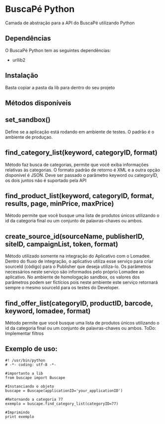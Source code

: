 BuscaPé Python
==============
Camada de abstração para a API do BuscaPé utilizando Python


Dependências
--------------
O BuscaPé Python tem as seguintes dependências:

- urllib2


Instalação
-------------
Basta copiar a pasta da lib para dentro do seu projeto


Métodos disponíveis
--------------------

set_sandbox()
--------------
Define se a aplicação está rodando em ambiente de testes. O padrão é o ambiente de produçao.

find_category_list(keyword, categoryID, format)
------------------------------------------------------------
Método faz busca de categorias, permite que você exiba informações relativas às categorias. O formato padrão de retorno é XML e a outra opção disponível é JSON.
Deve ser passado o parâmetro keyword ou categoryID, os dois juntos não é suportado pela API

find_product_list(keyword, categoryID, format, results, page, minPrice, maxPrice)
-----------------------------------------------------------------------------------------
Método permite que você busque uma lista de produtos únicos utilizando o id da categoria final ou um conjunto de palavras-chaves ou ambos.

create_source_id(sourceName, publisherID, siteID, campaignList, token, format)
-------------------------------------------------------------------------------------------------------------
Método utilizado somente na integração do Aplicativo com o Lomadee.
Dentro do fluxo de integração, o aplicativo utiliza esse serviço para criar sourceId (código) para o Publisher que deseja utiliza-lo.
Os parâmetros necessários neste serviço são informados pelo próprio Lomadee ao aplicativo.
No ambiente de homologação sandbox, os valores dos parâmetros podem ser fictícios pois neste ambiente este serviço retornará sempre o mesmo sourceId para os testes do Developer.

find_offer_list(categoryID, productID, barcode, keyword, lomadee, format)
-------------------------------------------------------------------------------
Método permite que você busque uma lista de produtos únicos utilizando o id da categoria final ou um conjunto de palavras-chaves ou ambos.
ToDo: Implementar filtros


Exemplo de uso:
-----------------

    #! /usr/bin/python
    # -*- coding: utf-8 -*-

    #importanto a lib
    from buscape import Buscape

    #Instanciando o objeto
    buscape = Buscape(applicationID='your_applicationID')

    #Retornando a categoria 77
    exemplo = buscape.find_category_list(categoryID=77)

    #Imprimindo
    print exemplo